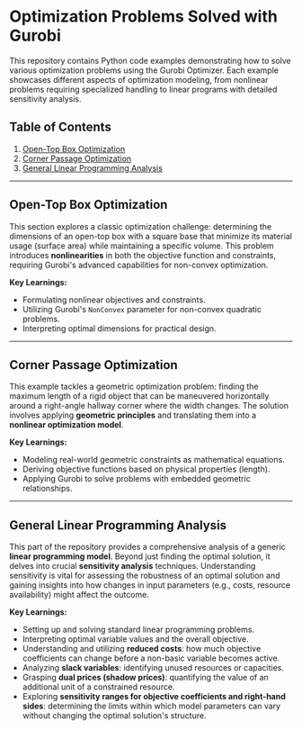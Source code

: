 # Optimization Problems Solved with Gurobi

This repository contains Python code examples demonstrating how to solve various optimization problems using the Gurobi Optimizer. Each example showcases different aspects of optimization modeling, from nonlinear problems requiring specialized handling to linear programs with detailed sensitivity analysis.

## Table of Contents

1.  [Open-Top Box Optimization](#open-top-box-optimization)
2.  [Corner Passage Optimization](#corner-passage-optimization)
3.  [General Linear Programming Analysis](#general-linear-programming-analysis)

---

## Open-Top Box Optimization

This section explores a classic optimization challenge: determining the dimensions of an open-top box with a square base that minimize its material usage (surface area) while maintaining a specific volume. This problem introduces **nonlinearities** in both the objective function and constraints, requiring Gurobi's advanced capabilities for non-convex optimization.

**Key Learnings:**
* Formulating nonlinear objectives and constraints.
* Utilizing Gurobi's `NonConvex` parameter for non-convex quadratic problems.
* Interpreting optimal dimensions for practical design.

---

## Corner Passage Optimization

This example tackles a geometric optimization problem: finding the maximum length of a rigid object that can be maneuvered horizontally around a right-angle hallway corner where the width changes. The solution involves applying **geometric principles** and translating them into a **nonlinear optimization model**.

**Key Learnings:**
* Modeling real-world geometric constraints as mathematical equations.
* Deriving objective functions based on physical properties (length).
* Applying Gurobi to solve problems with embedded geometric relationships.

---

## General Linear Programming Analysis

This part of the repository provides a comprehensive analysis of a generic **linear programming model**. Beyond just finding the optimal solution, it delves into crucial **sensitivity analysis** techniques. Understanding sensitivity is vital for assessing the robustness of an optimal solution and gaining insights into how changes in input parameters (e.g., costs, resource availability) might affect the outcome.

**Key Learnings:**
* Setting up and solving standard linear programming problems.
* Interpreting optimal variable values and the overall objective.
* Understanding and utilizing **reduced costs**: how much objective coefficients can change before a non-basic variable becomes active.
* Analyzing **slack variables**: identifying unused resources or capacities.
* Grasping **dual prices (shadow prices)**: quantifying the value of an additional unit of a constrained resource.
* Exploring **sensitivity ranges for objective coefficients and right-hand sides**: determining the limits within which model parameters can vary without changing the optimal solution's structure.